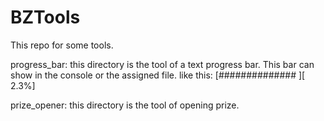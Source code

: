 # BZTools
This repo for some tools.

progress_bar: this directory is the tool of a text progress bar.
    This bar can show in the console or the assigned file.
    like this: [##############                             ][  2.3%]

prize_opener: this directory is the tool of opening prize.

